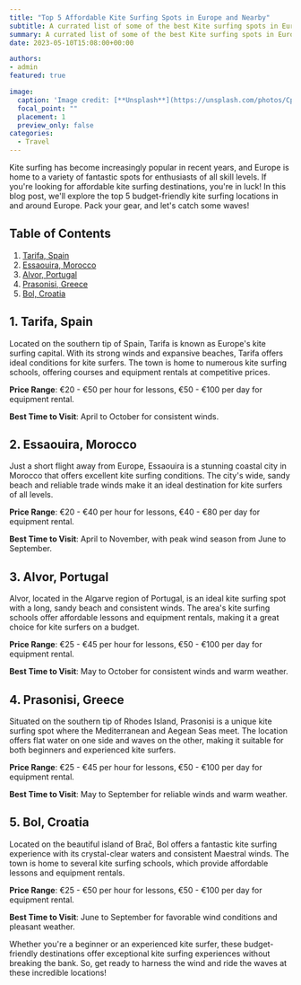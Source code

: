```yaml
---
title: "Top 5 Affordable Kite Surfing Spots in Europe and Nearby"
subtitle: A currated list of some of the best Kite surfing spots in Europe or easily reachable
summary: A currated list of some of the best Kite surfing spots in Europe or easily reachable 
date: 2023-05-10T15:08:00+00:00

authors:
- admin
featured: true

image:
  caption: 'Image credit: [**Unsplash**](https://unsplash.com/photos/CpkOjOcXdUY)'
  focal_point: ""
  placement: 1
  preview_only: false
categories:
  - Travel
---
```


Kite surfing has become increasingly popular in recent years, and Europe is home to a variety of fantastic spots for enthusiasts of all skill levels. If you're looking for affordable kite surfing destinations, you're in luck! In this blog post, we'll explore the top 5 budget-friendly kite surfing locations in and around Europe. Pack your gear, and let's catch some waves!

## Table of Contents

1. [Tarifa, Spain](#Tarifa)
2. [Essaouira, Morocco](#Essaouira)
3. [Alvor, Portugal](#Alvor)
4. [Prasonisi, Greece](#Prasonisi)
5. [Bol, Croatia](#Bol)

<a name="Tarifa"></a>
## 1. Tarifa, Spain

Located on the southern tip of Spain, Tarifa is known as Europe's kite surfing capital. With its strong winds and expansive beaches, Tarifa offers ideal conditions for kite surfers. The town is home to numerous kite surfing schools, offering courses and equipment rentals at competitive prices.

**Price Range**: €20 - €50 per hour for lessons, €50 - €100 per day for equipment rental.

**Best Time to Visit**: April to October for consistent winds.

<a name="Essaouira"></a>
## 2. Essaouira, Morocco

Just a short flight away from Europe, Essaouira is a stunning coastal city in Morocco that offers excellent kite surfing conditions. The city's wide, sandy beach and reliable trade winds make it an ideal destination for kite surfers of all levels.

**Price Range**: €20 - €40 per hour for lessons, €40 - €80 per day for equipment rental.

**Best Time to Visit**: April to November, with peak wind season from June to September.

<a name="Alvor"></a>
## 3. Alvor, Portugal

Alvor, located in the Algarve region of Portugal, is an ideal kite surfing spot with a long, sandy beach and consistent winds. The area's kite surfing schools offer affordable lessons and equipment rentals, making it a great choice for kite surfers on a budget.

**Price Range**: €25 - €45 per hour for lessons, €50 - €100 per day for equipment rental.

**Best Time to Visit**: May to October for consistent winds and warm weather.

<a name="Prasonisi"></a>
## 4. Prasonisi, Greece

Situated on the southern tip of Rhodes Island, Prasonisi is a unique kite surfing spot where the Mediterranean and Aegean Seas meet. The location offers flat water on one side and waves on the other, making it suitable for both beginners and experienced kite surfers.

**Price Range**: €25 - €45 per hour for lessons, €50 - €100 per day for equipment rental.

**Best Time to Visit**: May to September for reliable winds and warm weather.

<a name="Bol"></a>
## 5. Bol, Croatia

Located on the beautiful island of Brač, Bol offers a fantastic kite surfing experience with its crystal-clear waters and consistent Maestral winds. The town is home to several kite surfing schools, which provide affordable lessons and equipment rentals.

**Price Range**: €25 - €50 per hour for lessons, €50 - €100 per day for equipment rental.

**Best Time to Visit**: June to September for favorable wind conditions and pleasant weather.

Whether you're a beginner or an experienced kite surfer, these budget-friendly destinations offer exceptional kite surfing experiences without breaking the bank. So, get ready to harness the wind and ride the waves at these incredible locations!